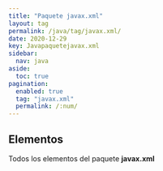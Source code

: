 ```yaml
---
title: "Paquete javax.xml"
layout: tag
permalink: /java/tag/javax.xml/
date: 2020-12-29
key: Javapaquetejavax.xml
sidebar: 
  nav: java
aside: 
  toc: true
pagination: 
  enabled: true
  tag: "javax.xml"
  permalink: /:num/
---
```


<h2>Elementos</h2>
Todos los elementos del paquete <strong>javax.xml</strong>
